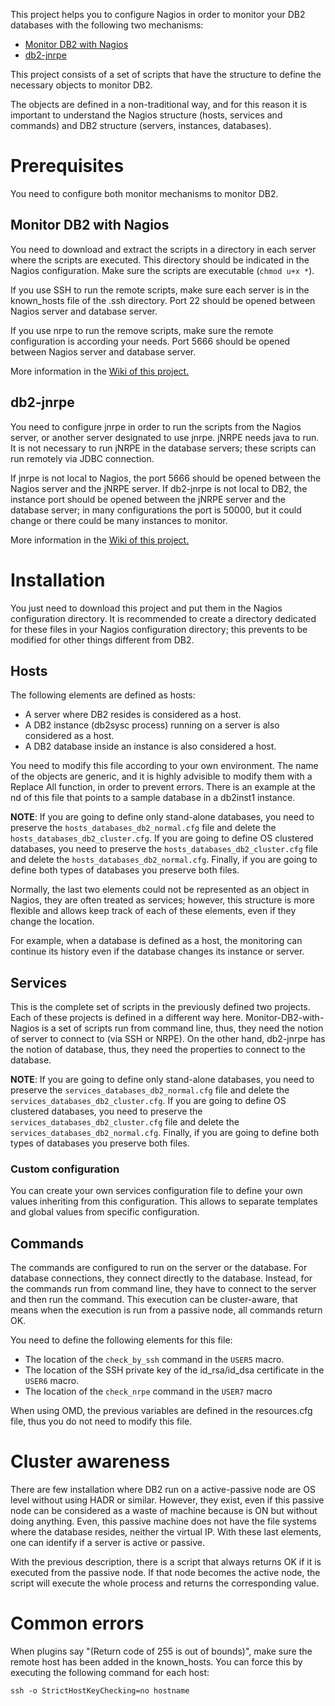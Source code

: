 This project helps you to configure Nagios in order to monitor your DB2 databases with the following two mechanisms:

* [Monitor DB2 with Nagios](https://github.com/angoca/monitor-db2-with-nagios)
* [db2-jnrpe](https://github.com/angoca/db2-jnrpe)

This project consists of a set of scripts that have the structure to define the necessary objects to monitor DB2.

The objects are defined in a non-traditional way, and for this reason it is important to understand the Nagios structure (hosts, services and commands) and DB2 structure (servers, instances, databases).

# Prerequisites

You need to configure both monitor mechanisms to monitor DB2.

## Monitor DB2 with Nagios

You need to download and extract the scripts in a directory in each server where the scripts are executed.
This directory should be indicated in the Nagios configuration.
Make sure the scripts are executable (`chmod u+x *`).

If you use SSH to run the remote scripts, make sure each server is in the known_hosts file of the .ssh directory.
Port 22 should be opened between Nagios server and database server.

If you use nrpe to run the remove scripts, make sure the remote configuration is according your needs.
Port 5666 should be opened between Nagios server and database server.

More information in the [Wiki of this project.](https://github.com/angoca/monitor-db2-with-nagios/wiki)

## db2-jnrpe

You need to configure jnrpe in order to run the scripts from the Nagios server, or another server designated to use jnrpe.
jNRPE needs java to run.
It is not necessary to run jNRPE in the database servers; these scripts can run remotely via JDBC connection.

If jnrpe is not local to Nagios, the port 5666 should be opened between the Nagios server and the jNRPE server.
If db2-jnrpe is not local to DB2, the instance port should be opened between the jNRPE server and the database server;
in many configurations the port is 50000, but it could change or there could be many instances to monitor.

More information in the [Wiki of this project.](https://github.com/angoca/db2-jnrpe/wiki)

# Installation

You just need to download this project and put them in the Nagios configuration directory.
It is recommended to create a directory dedicated for these files in your Nagios configuration directory;
this prevents to be modified for other things different from DB2.


## Hosts

The following elements are defined as hosts:

* A server where DB2 resides is considered as a host.
* A DB2 instance (db2sysc process) running on a server is also considered as a host.
* A DB2 database inside an instance is also considered a host.

You need to modify this file according to your own environment.
The name of the objects are generic, and it is highly advisible to modify them with a Replace All function, in order to prevent errors.
There is an example at the nd of this file that points to a sample database in a db2inst1 instance.

**NOTE**: If you are going to define only stand-alone databases, you need to preserve the `hosts_databases_db2_normal.cfg` file and delete the `hosts_databases_db2_cluster.cfg`.
If you are going to define OS clustered databases, you need to preserve the `hosts_databases_db2_cluster.cfg` file and delete the `hosts_databases_db2_normal.cfg`.
Finally, if you are going to define both types of databases you preserve both files.

Normally, the last two elements could not be represented as an object in Nagios, they are often treated as services;
however, this structure is more flexible and allows keep track of each of these elements, even if they change the location.

For example, when a database is defined as a host, the monitoring can continue its history even if the database changes its instance or server.

## Services

This is the complete set of scripts in the previously defined two projects.
Each of these projects is defined in a different way here.
Monitor-DB2-with-Nagios is a set of scripts run from command line, thus, they need the notion of server to connect to (via SSH or NRPE).
On the other hand, db2-jnrpe has the notion of database, thus, they need the properties to connect to the database.

**NOTE**: If you are going to define only stand-alone databases, you need to preserve the `services_databases_db2_normal.cfg` file and delete the `services_databases_db2_cluster.cfg`.
If you are going to define OS clustered databases, you need to preserve the `services_databases_db2_cluster.cfg` file and delete the `services_databases_db2_normal.cfg`.
Finally, if you are going to define both types of databases you preserve both files.

### Custom configuration

You can create your own services configuration file to define your own values inheriting from this configuration.
This allows to separate templates and global values from specific configuration.

## Commands

The commands are configured to run on the server or the database.
For database connections, they connect directly to the database.
Instead, for the commands run from command line, they have to connect to the server and then run the command.
This execution can be cluster-aware, that means when the execution is run from a passive node, all commands return OK.

You need to define the following elements for this file:

* The location of the `check_by_ssh` command in the `USER5` macro.
* The location of the SSH private key of the id_rsa/id_dsa certificate in the `USER6` macro.
* The location of the `check_nrpe` command in the `USER7` macro

When using OMD, the previous variables are defined in the resources.cfg file, thus you do not need to modify this file.

# Cluster awareness

There are few installation where DB2 run on a active-passive node are OS level without using HADR or similar.
However, they exist, even if this passive node can be considered as a waste of machine because is ON but without doing anything.
Even, this passive machine does not have the file systems where the database resides, neither the virtual IP.
With these last elements, one can identify if a server is active or passive.

With the previous description, there is a script that always returns OK if it is executed from the passive node.
If that node becomes the active node, the script will execute the whole process and returns the corresponding value.

# Common errors

When plugins say "(Return code of 255 is out of bounds)", make sure the remote host has been added in the known_hosts.
You can force this by executing the following command for each host:

    ssh -o StrictHostKeyChecking=no hostname
